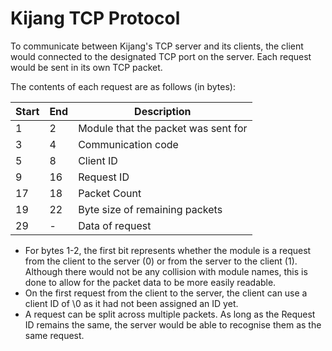 # Kijang TCP Protocol

To communicate between Kijang's TCP server and its clients, the client would connected to the designated TCP port on the server. Each request would be sent in its own TCP packet.

The contents of each request are as follows (in bytes):

| Start | End | Description |
|-|-|-|
| 1 | 2 | Module that the packet was sent for |
| 3 | 4 | Communication code |
| 5 | 8 | Client ID |
| 9 | 16 | Request ID |
| 17 | 18 | Packet Count |
| 19 | 22 | Byte size of remaining packets |
| 29 | - | Data of request |

- For bytes 1-2, the first bit represents whether the module is a request from the client to the server (0) or from the server to the client (1). Although there would not be any collision with module names, this is done to allow for the packet data to be more easily readable.
- On the first request from the client to the server, the client can use a client ID of \0 as it had not been assigned an ID yet.
- A request can be split across multiple packets. As long as the Request ID remains the same, the server would be able to recognise them as the same request.
